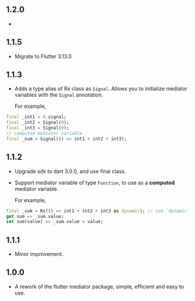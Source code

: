 ## 1.2.0

- 

## 1.1.5

- Migrate to Flutter 3.13.0

## 1.1.3

- Adds a type alias of Rx class as `Signal`. Allows you to initialize mediator variables with the `Signal` annotation.
  
  For example,
```dart
final _int1 = 0.signal;
final _int2 = Signal(0); 
final _int3 = Signal(0); 
// computed mediator variable
final _sum = Signal(() => int1 + int2 + int3);
```


## 1.1.2

- Upgrade sdk to dart 3.0.0, and use final class.
- Support mediator variable of type `Function`, to use as a **computed** mediator variable.

  For example,
```dart
final _sum = Rx(() => int1 + int2 + int3 as dynamic); // use `dynamic` if the return type along with the computed function will change
get sum => _sum.value;
set sum(value) => _sum.value = value;
```


## 1.1.1

- Minor improvement.


## 1.0.0

- A rework of the flutter mediator package, simple, efficient and easy to use.
